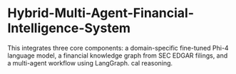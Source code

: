 # Hybrid-Multi-Agent-Financial-Intelligence-System
This integrates three core components: a domain-specific fine-tuned Phi-4 language model, a financial knowledge graph from SEC EDGAR filings, and a multi-agent workflow using LangGraph. cal reasoning.
